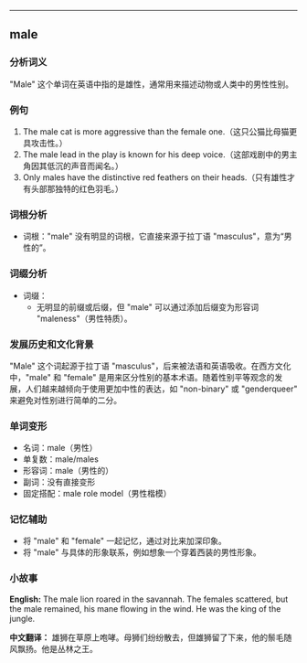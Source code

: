 
---------------
## male
### 分析词义
"Male" 这个单词在英语中指的是雄性，通常用来描述动物或人类中的男性性别。

### 例句
1. The male cat is more aggressive than the female one.（这只公猫比母猫更具攻击性。）
2. The male lead in the play is known for his deep voice.（这部戏剧中的男主角因其低沉的声音而闻名。）
3. Only males have the distinctive red feathers on their heads.（只有雄性才有头部那独特的红色羽毛。）

### 词根分析
- 词根："male" 没有明显的词根，它直接来源于拉丁语 "masculus"，意为“男性的”。

### 词缀分析
- 词缀：
  - 无明显的前缀或后缀，但 "male" 可以通过添加后缀变为形容词 "maleness"（男性特质）。

### 发展历史和文化背景
"Male" 这个词起源于拉丁语 "masculus"，后来被法语和英语吸收。在西方文化中，"male" 和 "female" 是用来区分性别的基本术语。随着性别平等观念的发展，人们越来越倾向于使用更加中性的表达，如 "non-binary" 或 "genderqueer" 来避免对性别进行简单的二分。

### 单词变形
- 名词：male（男性）
- 单复数：male/males
- 形容词：male（男性的）
- 副词：没有直接变形
- 固定搭配：male role model（男性楷模）

### 记忆辅助
- 将 "male" 和 "female" 一起记忆，通过对比来加深印象。
- 将 "male" 与具体的形象联系，例如想象一个穿着西装的男性形象。

### 小故事
**English:**
The male lion roared in the savannah. The females scattered, but the male remained, his mane flowing in the wind. He was the king of the jungle.

**中文翻译：**
雄狮在草原上咆哮。母狮们纷纷散去，但雄狮留了下来，他的鬃毛随风飘扬。他是丛林之王。

